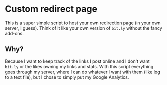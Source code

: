 # Custom redirect page

This is a super simple script to host your own redirection page (in your own server, I guess).
Think of it like your own version of `bit.ly` without the fancy add-ons.

## Why?

Because I want to keep track of the links I post online and I don't want `bit.ly` or the likes owning my links and stats.
With this script everything goes through my server, where I can do whatever I want with them (like log to a text file),
but I chose to simply put my Google Analytics.

